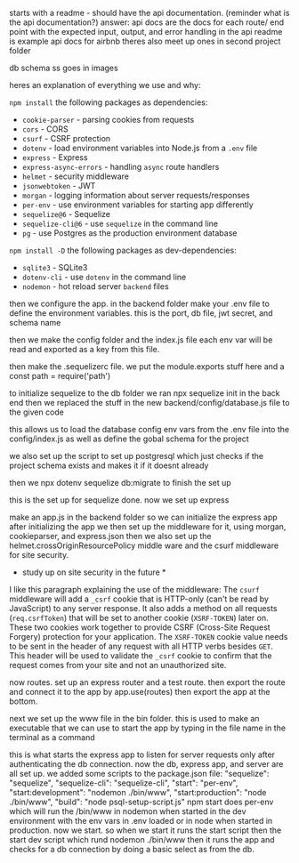 starts with a readme - should have the api documentation. (reminder what is the api documentation?)
    answer: api docs are the docs for each route/ end point with the expected input, output, and error handling
in the api readme is example api docs for airbnb theres also meet up ones in second project folder

db schema ss goes in images

heres an explanation of everything we use and why:

`npm install` the following packages as dependencies:

- `cookie-parser` - parsing cookies from requests
- `cors` - CORS
- `csurf` - CSRF protection
- `dotenv` - load environment variables into Node.js from a `.env` file
- `express` - Express
- `express-async-errors` - handling `async` route handlers
- `helmet` - security middleware
- `jsonwebtoken` - JWT
- `morgan` - logging information about server requests/responses
- `per-env` - use environment variables for starting app differently
- `sequelize@6` - Sequelize
- `sequelize-cli@6` - use `sequelize` in the command line
- `pg` - use Postgres as the production environment database

`npm install -D` the following packages as dev-dependencies:

- `sqlite3` - SQLite3
- `dotenv-cli` - use `dotenv` in the command line
- `nodemon` - hot reload server `backend` files

then we configure the app. in the backend folder make your .env file to define
the environment variables. this is the port, db file, jwt secret, and schema name

then we make the config folder and the index.js file
each env var will be read and exported as a key from this file.

then make the .sequelizerc file. we put the module.exports stuff here and a
const path = require('path')

to initialize sequelize to the db folder we ran npx sequelize init in the back end
then we replaced the stuff in the new backend/config/database.js file to the given code

this allows us to load the database config env vars from the .env file into the config/index.js
as well as define the gobal schema for the project

we also set up the script to set up postgresql which just checks if the project schema exists and
makes it if it doesnt already

then we npx dotenv sequelize db:migrate to finish the set up

this is the set up for sequelize done. now we set up express

make an app.js in the backend folder so we can initialize the express app
after initializing the app we then set up the middleware for it, using morgan, cookieparser, and express.json
then we also set up the helmet.crossOriginResourcePolicy middle ware and the
csurf middleware for site security.

* study up on site security in the future *

I like this paragraph explaining the use of the middleware:
The `csurf` middleware will add a `_csrf` cookie that is HTTP-only (can't be
read by JavaScript) to any server response. It also adds a method on all
requests (`req.csrfToken`) that will be set to another cookie (`XSRF-TOKEN`)
later on. These two cookies work together to provide CSRF (Cross-Site Request
Forgery) protection for your application. The `XSRF-TOKEN` cookie value needs to
be sent in the header of any request with all HTTP verbs besides `GET`. This
header will be used to validate the `_csrf` cookie to confirm that the
request comes from your site and not an unauthorized site.

now routes. set up an express router and a test route. then export the route and
connect it to the app by app.use(routes) then export the app at the bottom.

next we set up the www file in the bin folder. this is used to make an executable
that we can use to start the app by typing in the file name in the terminal as
a command

this is what starts the express app to listen for server requests only after
authenticating the db connection.
now the db, express app, and server are all set up.
we added some scripts to the package.json file:
"sequelize": "sequelize",
    "sequelize-cli": "sequelize-cli",
    "start": "per-env",
    "start:development": "nodemon ./bin/www",
    "start:production": "node ./bin/www",
    "build": "node psql-setup-script.js"
npm start does per-env which will run the /bin/www in nodemon
when started in the dev environment with the env vars in .env
loaded or in node when started in production. now we start.
so when we start it runs the start script then the start dev
script which rund nodemon ./bin/www then it runs the app and
checks for a db connection by doing a basic select as from the
db.

